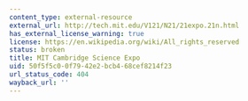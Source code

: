 ```yaml
---
content_type: external-resource
external_url: http://tech.mit.edu/V121/N21/21expo.21n.html
has_external_license_warning: true
license: https://en.wikipedia.org/wiki/All_rights_reserved
status: broken
title: MIT Cambridge Science Expo
uid: 50f5f5c0-0f79-42e2-bcb4-68cef8214f23
url_status_code: 404
wayback_url: ''
---
```

